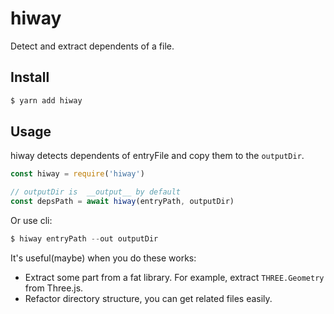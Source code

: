 # hiway

Detect and extract dependents of a file.

## Install

``` sh
$ yarn add hiway
```

## Usage

hiway detects dependents of entryFile and copy them to the `outputDir`.

```javascript
const hiway = require('hiway')

// outputDir is  __output__ by default
const depsPath = await hiway(entryPath, outputDir)
```

Or use cli:

``` javascript
$ hiway entryPath --out outputDir
```

It's useful(maybe) when you do these works:

- Extract some part from a fat library. For example, extract `THREE.Geometry` from Three.js.
- Refactor directory structure, you can get related files easily.
